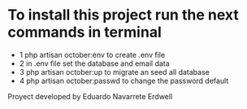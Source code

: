 <h1>To install this project run the next commands in terminal</h1>
<ul>
  <li>1 php artisan october:env to create .env file</li>
  <li>2 in .env file set the database and email data</li>
  <li>3 php artisan october:up to migrate an seed all database</li>
  <li>4 php artisan october:passwd to change the password default</li>
</ul>

<p>Proyect developed by Eduardo Navarrete Erdwell</p>